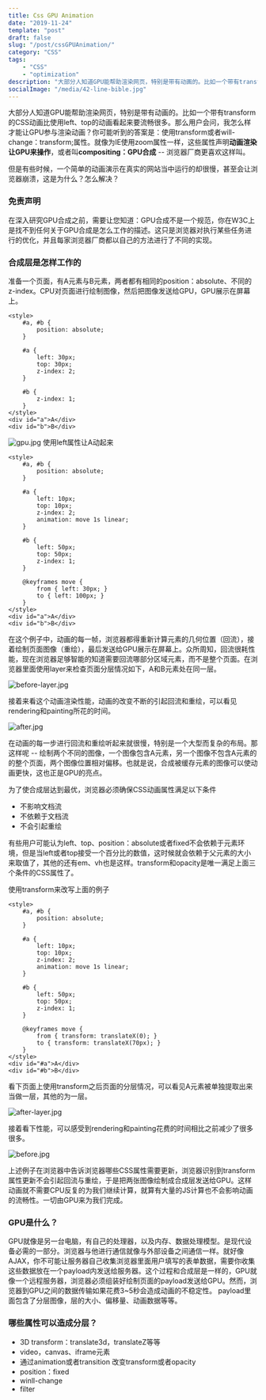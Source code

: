 ```yaml
---
title: Css GPU Animation
date: "2019-11-24"
template: "post"
draft: false
slug: "/post/cssGPUAnimation/"
category: "CSS"
tags: 
    - "CSS"
    - "optimization"
description: "大部分人知道GPU能帮助渲染网页，特别是带有动画的。比如一个带有transform的CSS动画比使用left、top的动画看起来要流畅很多。那么用户会问，我怎么样才能让GPU参与渲染动画？你可能听到的答案是：使用transform或者will-change：transform;属性。"
socialImage: "/media/42-line-bible.jpg"
---
```

大部分人知道GPU能帮助渲染网页，特别是带有动画的。比如一个带有transform的CSS动画比使用left、top的动画看起来要流畅很多。那么用户会问，我怎么样才能让GPU参与渲染动画？你可能听到的答案是：使用transform或者will-change：transform;属性。就像为IE使用zoom属性一样，这些属性声明**动画渲染让GPU来操作**，或者叫**compositing：GPU合成** -- 浏览器厂商更喜欢这样叫。   

但是有些时候，一个简单的动画演示在真实的网站当中运行的却很慢，甚至会让浏览器崩溃，这是为什么？怎么解决？
### 免责声明
在深入研究GPU合成之前，需要让您知道：GPU合成不是一个规范，你在W3C上是找不到任何关于GPU合成是怎么工作的描述。这只是浏览器对执行某些任务进行的优化，并且每家浏览器厂商都以自己的方法进行了不同的实现。
### 合成层是怎样工作的
准备一个页面，有A元素与B元素，两者都有相同的position：absolute、不同的z-index。CPU对页面进行绘制图像，然后把图像发送给GPU，GPU展示在屏幕上。
```
<style>
    #a, #b {
        position: absolute;
    }

    #a {
        left: 30px;
        top: 30px;
        z-index: 2;
    }

    #b {
        z-index: 1;
    }
</style>
<div id="a">A</div>
<div id="b">B</div>

```
![gpu.jpg](/media/gpu.jpg)
使用left属性让A动起来
```
<style>
    #a, #b {
        position: absolute;
    }

    #a {
        left: 10px;
        top: 10px;
        z-index: 2;
        animation: move 1s linear;
    }

    #b {
        left: 50px;
        top: 50px;
        z-index: 1;
    }

    @keyframes move {
        from { left: 30px; }
        to { left: 100px; }
    }
</style>
<div id="a">A</div>
<div id="b">B</div>
```
在这个例子中，动画的每一帧，浏览器都得重新计算元素的几何位置（回流），接着绘制页面图像（重绘），最后发送给GPU展示在屏幕上。众所周知，回流很耗性能，现在浏览器足够智能的知道需要回流哪部分区域元素，而不是整个页面。在浏览器里面使用layer来检查页面分层情况如下，A和B元素处在同一层。

![before-layer.jpg](/media/before-layer.jpg)

接着来看这个动画渲染性能，动画的改变不断的引起回流和重绘，可以看见rendering和painting所花的时间。

![after.jpg](/media/after.jpg)

在动画的每一步进行回流和重绘听起来就很慢，特别是一个大型而复杂的布局。那这样呢 -- 绘制两个不同的图像，一个图像包含A元素，另一个图像不包含A元素的的整个页面，两个图像位置相对偏移。也就是说，合成被缓存元素的图像可以使动画更快，这也正是GPU的亮点。

为了使合成层达到最优，浏览器必须确保CSS动画属性满足以下条件  
* 不影响文档流
* 不依赖于文档流
* 不会引起重绘  

有些用户可能认为left、top、position：absolute或者fixed不会依赖于元素环境，但是当left或者top接受一个百分比的数值，这时候就会依赖于父元素的大小来取值了，其他的还有em、vh也是这样。transform和opacity是唯一满足上面三个条件的CSS属性了。   

使用transform来改写上面的例子
```
<style>
    #a, #b {
        position: absolute;
    }

    #a {
        left: 10px;
        top: 10px;
        z-index: 2;
        animation: move 1s linear;
    }

    #b {
        left: 50px;
        top: 50px;
        z-index: 1;
    }

    @keyframes move {
        from { transform: translateX(0); }
        to { transform: translateX(70px); }
    }
</style>
<div id="#a">A</div>
<div id="#b">B</div>

```
看下页面上使用transform之后页面的分层情况，可以看见A元素被单独提取出来当做一层，其他的为一层。

![after-layer.jpg](/media/after-layer.jpg)

接着看下性能，可以感受到rendering和painting花费的时间相比之前减少了很多很多。

![before.jpg](/media/before.jpg)

上述例子在浏览器中告诉浏览器哪些CSS属性需要更新，浏览器识别到transform属性更新不会引起回流与重绘，于是把两张图像绘制成合成层发送给GPU。这样动画就不需要CPU反复的为我们继续计算，就算有大量的JS计算也不会影响动画的流畅性。一切由GPU来为我们完成。

### GPU是什么？ 
GPU就像是另一台电脑，有自己的处理器，以及内存、数据处理模型。是现代设备必需的一部分。浏览器与他进行通信就像与外部设备之间通信一样。就好像AJAX，你不可能让服务器自己收集浏览器里面用户填写的表单数据，需要你收集这些数据放在一个payload内发送给服务器。这个过程和合成层是一样的，GPU就像一个远程服务器，浏览器必须组装好绘制页面的payload发送给GPU。然而，浏览器到GPU之间的数据传输如果花费3~5秒会造成动画的不稳定性。
payload里面包含了分层图像，层的大小、偏移量、动画数据等等。

### 哪些属性可以造成分层？
* 3D transform：translate3d，translateZ等等
* video，canvas、iframe元素
* 通过animation或者transition 改变transform或者opacity
* position：fixed
* winll-change
* filter